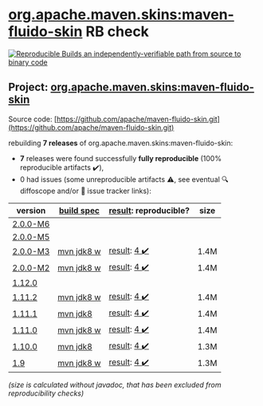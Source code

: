 [org.apache.maven.skins:maven-fluido-skin](https://central.sonatype.com/artifact/org.apache.maven.skins/maven-fluido-skin/2.0.0-M3/versions) RB check
=======

[![Reproducible Builds](https://reproducible-builds.org/images/logos/rb.svg) an independently-verifiable path from source to binary code](https://reproducible-builds.org/)

## Project: [org.apache.maven.skins:maven-fluido-skin](https://central.sonatype.com/artifact/org.apache.maven.skins/maven-fluido-skin/2.0.0-M3/versions)

Source code: [https://github.com/apache/maven-fluido-skin.git](https://github.com/apache/maven-fluido-skin.git)

rebuilding **7 releases** of org.apache.maven.skins:maven-fluido-skin:
- **7** releases were found successfully **fully reproducible** (100% reproducible artifacts :heavy_check_mark:),
- 0 had issues (some unreproducible artifacts :warning:, see eventual :mag: diffoscope and/or :memo: issue tracker links):

| version | [build spec](/BUILDSPEC.md) | [result](https://reproducible-builds.org/docs/jvm/): reproducible? | size |
| -- | --------- | ------ | -- |
| [2.0.0-M6](https://central.sonatype.com/artifact/org.apache.maven.skins/maven-fluido-skin/2.0.0-M6/pom) | | | |
| [2.0.0-M5](https://central.sonatype.com/artifact/org.apache.maven.skins/maven-fluido-skin/2.0.0-M5/pom) | | | |
| [2.0.0-M3](https://central.sonatype.com/artifact/org.apache.maven.skins/maven-fluido-skin/2.0.0-M3/pom) | [mvn jdk8 w](maven-fluido-skin-2.0.0-M3.buildspec) | [result](maven-fluido-skin-2.0.0-M3.buildinfo): [4 :heavy_check_mark: ](maven-fluido-skin-2.0.0-M3.buildcompare) | 1.4M |
| [2.0.0-M2](https://central.sonatype.com/artifact/org.apache.maven.skins/maven-fluido-skin/2.0.0-M2/pom) | [mvn jdk8 w](maven-fluido-skin-2.0.0-M2.buildspec) | [result](maven-fluido-skin-2.0.0-M2.buildinfo): [4 :heavy_check_mark: ](maven-fluido-skin-2.0.0-M2.buildcompare) | 1.4M |
| [1.12.0](https://central.sonatype.com/artifact/org.apache.maven.skins/maven-fluido-skin/1.12.0/pom) | | | |
| [1.11.2](https://central.sonatype.com/artifact/org.apache.maven.skins/maven-fluido-skin/1.11.2/pom) | [mvn jdk8 w](maven-fluido-skin-1.11.2.buildspec) | [result](maven-fluido-skin-1.11.2.buildinfo): [4 :heavy_check_mark: ](maven-fluido-skin-1.11.2.buildcompare) | 1.4M |
| [1.11.1](https://central.sonatype.com/artifact/org.apache.maven.skins/maven-fluido-skin/1.11.1/pom) | [mvn jdk8](maven-fluido-skin-1.11.1.buildspec) | [result](maven-fluido-skin-1.11.1.buildinfo): [4 :heavy_check_mark: ](maven-fluido-skin-1.11.1.buildcompare) | 1.4M |
| [1.11.0](https://central.sonatype.com/artifact/org.apache.maven.skins/maven-fluido-skin/1.11.0/pom) | [mvn jdk8 w](maven-fluido-skin-1.11.0.buildspec) | [result](maven-fluido-skin-1.11.0.buildinfo): [4 :heavy_check_mark: ](maven-fluido-skin-1.11.0.buildcompare) | 1.4M |
| [1.10.0](https://central.sonatype.com/artifact/org.apache.maven.skins/maven-fluido-skin/1.10.0/pom) | [mvn jdk8](maven-fluido-skin-1.10.0.buildspec) | [result](maven-fluido-skin-1.10.0.buildinfo): [4 :heavy_check_mark: ](maven-fluido-skin-1.10.0.buildcompare) | 1.3M |
| [1.9](https://central.sonatype.com/artifact/org.apache.maven.skins/maven-fluido-skin/1.9/pom) | [mvn jdk8 w](maven-fluido-skin-1.9.buildspec) | [result](maven-fluido-skin-1.9.buildinfo): [4 :heavy_check_mark: ](maven-fluido-skin-1.9.buildcompare) | 1.3M |

<i>(size is calculated without javadoc, that has been excluded from reproducibility checks)</i>
